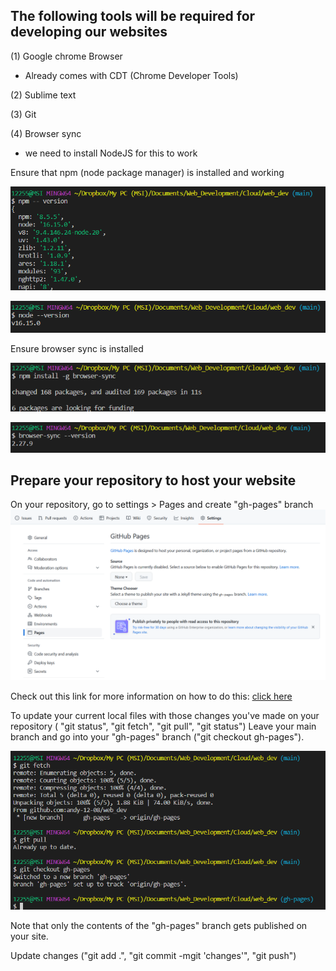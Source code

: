 ## The following tools will be required for developing our websites 
(1)  Google chrome Browser
- Already comes with CDT (Chrome Developer Tools)

(2) Sublime text 

(3) Git

(4) Browser sync
- we need to install NodeJS for this to work

Ensure that npm (node package manager) is installed and working

![nodejs](./images/npm.PNG)

![nodejs](./images/nodejs.PNG)

Ensure browser sync is installed 

![nodejs](./images/browser_syn_1.PNG)

![nodejs](./images/browser_syn.PNG)

## Prepare your repository to host your website
On your repository, go to settings > Pages and create "gh-pages" branch
![nodejs](./images/repo.PNG)

Check out this link for more information on how to do this:
[click here](https://happycoding.io/tutorials/html/github-pages)

To update your current local files with those changes you've made on your repository ( "git status", "git fetch", "git pull", "git status")
Leave your main branch and go into your "gh-pages" branch ("git checkout gh-pages").

![nodejs](./images/checkout.PNG)

Note that only the contents of the "gh-pages" branch gets published on your site.

Update changes ("git add .", "git commit -mgit  'changes'", "git push")



